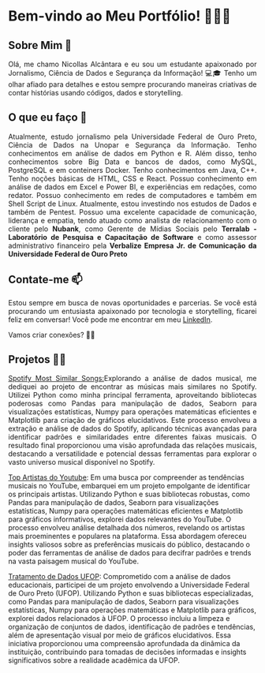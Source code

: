 <!DOCTYPE html>
<html lang="en">

<head>
    <meta charset="UTF-8">
    <meta name="viewport" content="width=device-width, initial-scale=1.0">
</head>

<body>
    <div class="container">
        <h1>Bem-vindo ao Meu Portfólio! 👩‍💻📰</h1>
        <h2>Sobre Mim 🌟</h2>
        <p style="text-align: justify;"> Olá, me chamo Nicollas Alcântara e eu sou um estudante apaixonado por Jornalismo, Ciência de Dados e Segurança da Informação! 💻🎓 Tenho um olhar afiado para detalhes e
            estou sempre procurando maneiras criativas de contar histórias usando códigos, dados e storytelling.</p>
        <h2> O que eu faço 🚀</h2>
        <p style="text-align: justify;"> Atualmente, estudo jornalismo pela Universidade Federal de Ouro Preto, Ciência de Dados na Unopar e Segurança da Informação. Tenho conhecimentos em análise de dados em Python e R. Além disso, tenho conhecimentos sobre Big Data e bancos de dados, como MySQL, PostgreSQL e em conteiners Docker. Tenho conhecimentos em Java, C++. Tenho noções básicas de HTML, CSS e React. Possuo conhecimento em análise de dados em Excel e Power BI, e experiências em redações, como redator. Possuo conhecimento em redes de computadores e também em Shell Script de Linux. Atualmente, estou investindo nos estudos de Dados e também de Pentest. Possuo uma excelente capacidade de comunicação, liderança e empatia, tendo atuado como analista de relacionamento com o cliente pelo <b>Nubank</b>, como Gerente de Mídias Sociais pelo <b>Terralab - Laboratório de Pesquisa e Capacitação de Software</b> e como assessor administrativo financeiro pela <b>Verbalize Empresa Jr. de Comunicação da Universidade Federal de Ouro Preto</b></p>
        <h2>Contate-me 📫</h2>
        <p style="text-align: justify;" >Estou sempre em busca de novas oportunidades e parcerias. Se você está procurando um entusiasta
            apaixonado por tecnologia e storytelling, ficarei feliz em conversar! Você pode me encontrar em meu <a
                href="https://www.linkedin.com/in/nicollas-alc%C3%A2ntara-8650b5132/">LinkedIn</a>.</p>
        <p>Vamos criar conexões? 🌟✨</p><p><i class="fa-brands fa-linkedin"></i></p>
        <h2> Projetos 👩‍💻 </h2>
        <p style="text-align: justify;" ><a href="https://github.com/niklaz4/portfolio/tree/main/Spotify%20Most%20Similar%20Songs">Spotify Most Similar Songs:</a>Explorando a análise de dados musical, me dediquei ao projeto de encontrar as músicas mais similares no Spotify. Utilizei Python como minha principal ferramenta, aproveitando bibliotecas poderosas como Pandas para manipulação de dados, Seaborn para visualizações estatísticas, Numpy para operações matemáticas eficientes e Matplotlib para criação de gráficos elucidativos. Este processo envolveu a extração e análise de dados do Spotify, aplicando técnicas avançadas para identificar padrões e similaridades entre diferentes faixas musicais. O resultado final proporcionou uma visão aprofundada das relações musicais, destacando a versatilidade e potencial dessas ferramentas para explorar o vasto universo musical disponível no Spotify. <p><a href="https://github.com/niklaz4/portfolio/tree/main/Top%20Youtube%20Artist">Top Artistas do Youtube</a>: Em uma busca por compreender as tendências musicais no YouTube, embarquei em um projeto empolgante de identificar os principais artistas. Utilizando Python e suas bibliotecas robustas, como Pandas para manipulação de dados, Seaborn para visualizações estatísticas, Numpy para operações matemáticas eficientes e Matplotlib para gráficos informativos, explorei dados relevantes do YouTube. O processo envolveu análise detalhada dos números, revelando os artistas mais proeminentes e populares na plataforma. Essa abordagem ofereceu insights valiosos sobre as preferências musicais do público, destacando o poder das ferramentas de análise de dados para decifrar padrões e trends na vasta paisagem musical do YouTube.</p><p><a href="https://github.com/niklaz4/portfolio/tree/main/tratamento%20de%20dados%20UFOP">Tratamento de Dados UFOP</a>: Comprometido com a análise de dados educacionais, participei de um projeto envolvendo a Universidade Federal de Ouro Preto (UFOP). Utilizando Python e suas bibliotecas especializadas, como Pandas para manipulação de dados, Seaborn para visualizações estatísticas, Numpy para operações matemáticas e Matplotlib para gráficos, explorei dados relacionados à UFOP. O processo incluiu a limpeza e organização de conjuntos de dados, identificação de padrões e tendências, além de apresentação visual por meio de gráficos elucidativos. Essa iniciativa proporcionou uma compreensão aprofundada da dinâmica da instituição, contribuindo para tomadas de decisões informadas e insights significativos sobre a realidade acadêmica da UFOP.</p></p>
    </div>
</body>

</html>
